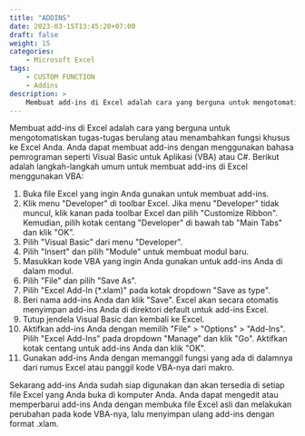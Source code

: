```yaml
---
title: "ADDINS"
date: 2023-03-15T13:45:20+07:00
draft: false
weight: 15
categories:
    - Microsoft Excel
tags:
    - CUSTOM FUNCTION
    - Addins
description: >
    Membuat add-ins di Excel adalah cara yang berguna untuk mengotomatiskan tugas-tugas berulang atau menambahkan fungsi khusus ke Excel Anda
---
```


Membuat add-ins di Excel adalah cara yang berguna untuk mengotomatiskan tugas-tugas berulang atau menambahkan fungsi khusus ke Excel Anda. Anda dapat membuat add-ins dengan menggunakan bahasa pemrograman seperti Visual Basic untuk Aplikasi (VBA) atau C#. Berikut adalah langkah-langkah umum untuk membuat add-ins di Excel menggunakan VBA:

1. Buka file Excel yang ingin Anda gunakan untuk membuat add-ins.
2. Klik menu "Developer" di toolbar Excel. Jika menu "Developer" tidak muncul, klik kanan pada toolbar Excel dan pilih "Customize Ribbon". Kemudian, pilih kotak centang "Developer" di bawah tab "Main Tabs" dan klik "OK".
3. Pilih "Visual Basic" dari menu "Developer".
4. Pilih "Insert" dan pilih "Module" untuk membuat modul baru.
5. Masukkan kode VBA yang ingin Anda gunakan untuk add-ins Anda di dalam modul.
6. Pilih "File" dan pilih "Save As".
7. Pilih "Excel Add-In (*.xlam)" pada kotak dropdown "Save as type".
8. Beri nama add-ins Anda dan klik "Save". Excel akan secara otomatis menyimpan add-ins Anda di direktori default untuk add-ins Excel.
9. Tutup jendela Visual Basic dan kembali ke Excel.
10. Aktifkan add-ins Anda dengan memilih "File" > "Options" > "Add-Ins". Pilih "Excel Add-Ins" pada dropdown "Manage" dan klik "Go". Aktifkan kotak centang untuk add-ins Anda dan klik "OK".
11. Gunakan add-ins Anda dengan memanggil fungsi yang ada di dalamnya dari rumus Excel atau panggil kode VBA-nya dari makro.

Sekarang add-ins Anda sudah siap digunakan dan akan tersedia di setiap file Excel yang Anda buka di komputer Anda. Anda dapat mengedit atau memperbarui add-ins Anda dengan membuka file Excel asli dan melakukan perubahan pada kode VBA-nya, lalu menyimpan ulang add-ins dengan format .xlam.

